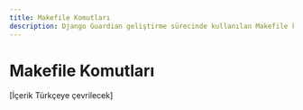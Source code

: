 ```yaml
---
title: Makefile Komutları
description: Django Guardian geliştirme sürecinde kullanılan Makefile komutları
---
```


# Makefile Komutları

[İçerik Türkçeye çevrilecek]

<!-- Bu sayfa içeriği ana İngilizce develop/makefile.md dosyasından çevrilecektir -->
